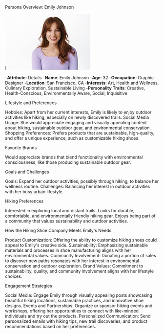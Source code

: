 Persona Overview: Emily Johnson

!![Example Image](images/persona.png)


-**Attribute**: Details
-**Name**: Emily Johnson
-**Age**: 32
-**Occupation**: Graphic Designer
-**Location**: San Francisco, CA
-**Interests**: Art, Health and Wellness, Culinary Exploration, Sustainable Living
-**Personality Traits**: Creative, Health-Conscious, Environmentally Aware, Social, Inquisitive

Lifestyle and Preferences

Hobbies: Apart from her current interests, Emily is likely to enjoy outdoor activities like hiking, especially on newly discovered trails.
Social Media Usage: She would appreciate engaging and visually appealing content about hiking, sustainable outdoor gear, and environmental conservation.
Shopping Preferences: Prefers products that are sustainable, high-quality, and offer a unique experience, such as customizable hiking shoes.

Favorite Brands

Would appreciate brands that blend functionality with environmental consciousness, like those producing sustainable outdoor gear.

Goals and Challenges

Goals: Expand her outdoor activities, possibly through hiking, to balance her wellness routine.
Challenges: Balancing her interest in outdoor activities with her busy urban lifestyle.

Hiking Preferences

Interested in exploring local and distant trails.
Looks for durable, comfortable, and environmentally friendly hiking gear.
Enjoys being part of a community that values sustainability and outdoor activities.

How the Hiking Shoe Company Meets Emily's Needs

Product Customization: Offering the ability to customize hiking shoes could appeal to Emily's creative side.
Sustainability: Emphasizing sustainable materials and processes in shoe manufacturing aligns with her environmental values.
Community Involvement: Donating a portion of sales to discover new paths resonates with her interest in environmental conservation and outdoor exploration.
Brand Values: Commitment to sustainability, quality, and community involvement aligns with her lifestyle choices.

Engagement Strategies

Social Media: Engage Emily through visually appealing posts showcasing beautiful hiking locations, sustainable practices, and innovative shoe designs.
Events and Partnerships: Organize or sponsor hiking events and workshops, offering her opportunities to connect with like-minded individuals and try out the products.
Personalized Communication: Send personalized emails with hiking tips, new trail discoveries, and product recommendations based on her preferences.